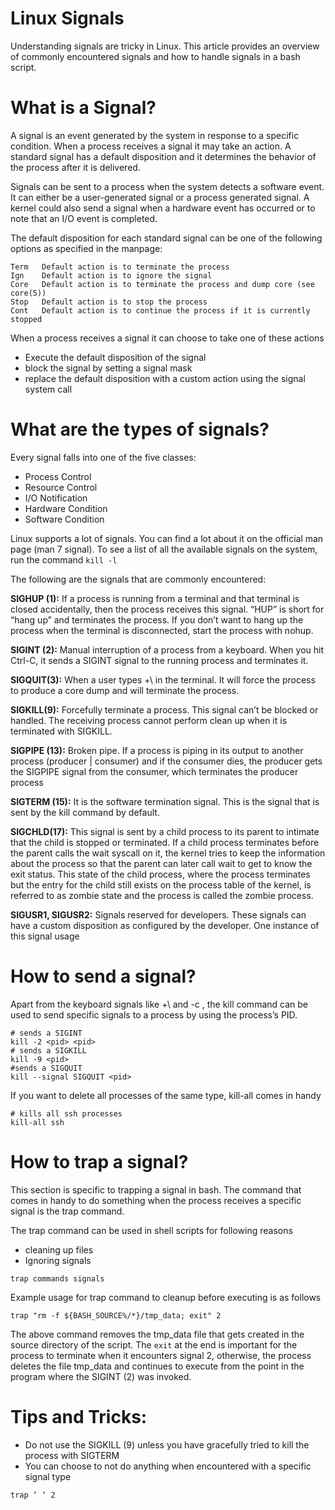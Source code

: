 # Linux Signals
Understanding signals are tricky in Linux. This article provides an overview of commonly encountered signals and how to handle signals in a bash script.

# What is a Signal?
A signal is an event generated by the system in response to a specific condition. When a process receives a signal it may take an action. A standard signal has a default disposition and it determines the behavior of the process after it is delivered.

Signals can be sent to a process when the system detects a software event. It can either be a user-generated signal or a process generated signal. A kernel could also send a signal when a hardware event has occurred or to note that an I/O event is completed.

The default disposition for each standard signal can be one of the following options as specified in the manpage:

```
Term   Default action is to terminate the process
Ign    Default action is to ignore the signal
Core   Default action is to terminate the process and dump core (see core(5))
Stop   Default action is to stop the process
Cont   Default action is to continue the process if it is currently stopped
```

When a process receives a signal it can choose to take one of these actions
- Execute the default disposition of the signal
- block the signal by setting a signal mask
- replace the default disposition with a custom action using the signal system call

# What are the types of signals?

Every signal falls into one of the five classes:
- Process Control
- Resource Control
- I/O Notification
- Hardware Condition
- Software Condition

Linux supports a lot of signals. You can find a lot about it on the official man page (man 7 signal). To see a list of all the available signals on the system, run the command `kill -l`

The following are the signals that are commonly encountered:

**SIGHUP (1):** If a process is running from a terminal and that terminal is closed accidentally, then the process receives this signal. “HUP” is short for “hang up” and terminates the process. If you don’t want to hang up the process when the terminal is disconnected, start the process with nohup.

**SIGINT (2):** Manual interruption of a process from a keyboard. When you hit Ctrl-C, it sends a SIGINT signal to the running process and terminates it.

**SIGQUIT(3):** When a user types <ctrl>+\ in the terminal. It will force the process to produce a core dump and will terminate the process.

**SIGKILL(9):** Forcefully terminate a process. This signal can’t be blocked or handled. The receiving process cannot perform clean up when it is terminated with SIGKILL.

**SIGPIPE (13):** Broken pipe. If a process is piping in its output to another process (producer | consumer) and if the consumer dies, the producer gets the SIGPIPE signal from the consumer, which terminates the producer process

**SIGTERM (15):** It is the software termination signal. This is the signal that is sent by the kill command by default.

**SIGCHLD(17):** This signal is sent by a child process to its parent to intimate that the child is stopped or terminated. If a child process terminates before the parent calls the wait syscall on it, the kernel tries to keep the information about the process so that the parent can later call wait to get to know the exit status. This state of the child process, where the process terminates but the entry for the child still exists on the process table of the kernel, is referred to as zombie state and the process is called the zombie process.

**SIGUSR1, SIGUSR2:** Signals reserved for developers. These signals can have a custom disposition as configured by the developer. One instance of this signal usage

# How to send a signal?
Apart from the keyboard signals like <ctrl>+\ and <ctrl>-c , the kill command can be used to send specific signals to a process by using the process’s PID.
```
# sends a SIGINT
kill -2 <pid> <pid>
# sends a SIGKILL
kill -9 <pid>
#sends a SIGQUIT
kill --signal SIGQUIT <pid>
```
If you want to delete all processes of the same type, kill-all comes in handy
```
# kills all ssh processes
kill-all ssh
```

# How to trap a signal?
This section is specific to trapping a signal in bash. The command that comes in handy to do something when the process receives a specific signal is the trap command.

The trap command can be used in shell scripts for following reasons
- cleaning up files
- Ignoring signals

```
trap commands signals
```

Example usage for trap command to cleanup before executing is as follows

```
trap "rm -f ${BASH_SOURCE%/*}/tmp_data; exit" 2
```

The above command removes the tmp_data file that gets created in the source directory of the script. The `exit` at the end is important for the process to terminate when it encounters signal 2, otherwise, the process deletes the file tmp_data and continues to execute from the point in the program where the SIGINT (2) was invoked.

# Tips and Tricks:
- Do not use the SIGKILL (9) unless you have gracefully tried to kill the process with SIGTERM
- You can choose to not do anything when encountered with a specific signal type
```
trap ‘ ‘ 2
```
